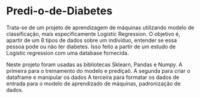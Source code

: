 # Predi-o-de-Diabetes

Trata-se de um projeto de aprendizagem de máquinas utilizando modelo de classificação, mais especificamente Logistic Regression.
O objetivo é, apartir de um 8 tipos de dados sobre um indivíduo, entender se essa pessoa pode ou não ter diabetes. Isso feito a partir de um estudo de Logistic regression com uma database fornecida.

Neste projeto foram usadas as bibliotecas Sklearn, Pandas e Numpy.
A primeira para o treinamento do modelo e prediçaõ. 
A segunda para criar o dataframe e manipular os dados
A terceira para formatar os dados de entrada para o modelo de aprendizado de máquinas, padronização de dados.

